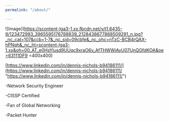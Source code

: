 ```yaml
---
permalink: "/about/"

---
```

![Image](https://scontent-lga3-1.xx.fbcdn.net/v/t1.6435-9/123472993_3965595176788839_2128438677868509291_n.jpg?_nc_cat=107&ccb=1-7&_nc_sid=09cbfe&_nc_ohc=nTzC-BCB4rQAX-hPNqh&_nc_ht=scontent-lga3-1.xx&oh=00_AT_e0HsYlusd9UUqc9xraO6v_AfTHWWiAyU07UnQGfdKOA&oe=63111DF9 =400x400)

[https://www.linkedin.com/in/dennis-nichols-b94186111/](https://www.linkedin.com/in/dennis-nichols-b94186111/ "https://www.linkedin.com/in/dennis-nichols-b94186111/")

\-Network Security Engineer

\-CISSP Certified

\-Fan of Global Networking

\-Packet Hunter
